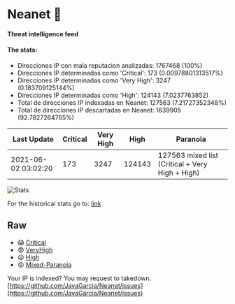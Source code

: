 # Neanet :hocho:
#### Threat intelligence feed
#### The stats:

- Direcciones IP con mala reputacion analizadas: 1767468 (100%)
- Direcciones IP determinadas como 'Critical':  173 (0.00978801313517%)
- Direcciones IP determinadas como 'Very High':  3247 (0.183709125144%)
- Direcciones IP determinadas como 'High':  124143 (7.0237763852)
- Total de direcciones IP indexadas en Neanet:  127563 (7.21727352348%)
- Total de direcciones IP descartadas en Neanet:  1639905 (92.7827264765%)

| Last Update | Critical | Very High | High | Paranoia |
| --- | --- | --- | --- | --- |
| 2021-06-02 03:02:20 | 173 | 3247 | 124143 | 127563 mixed list (Critical + Very High + High)|

![Stats](https://docs.google.com/spreadsheets/d/e/2PACX-1vSnaNMIXVabIpDJjufMlzH7poXnshF3mgd8Is1g9ytUEzVsP5my4Trn8f-xkoLLQ38xpL3HtmUexLo6/pubchart?oid=501124687&format=image)

For the historical stats go to: [link](/stats.csv)
## Raw
- :scream: [Critical](https://raw.githubusercontent.com/JavaGarcia/Neanet/master/blacklists/neanet_critical.txt)
- :fearful: [VeryHigh](https://raw.githubusercontent.com/JavaGarcia/Neanet/master/blacklists/neanet_veryHigh.txtt)
- :frowning: [High](https://raw.githubusercontent.com/JavaGarcia/Neanet/master/blacklists/neanet_high.txt)
- :dizzy_face: [Mixed-Paranoia](https://raw.githubusercontent.com/JavaGarcia/Neanet/master/blacklists/neanet_all.txt)


Your IP is indexed? You may request to takedown. [https://github.com/JavaGarcia/Neanet/issues](https://github.com/JavaGarcia/Neanet/issues)
























































































































































































































































































































































































































































































































































































































































































































































































































































































































































































































































































































































































































































































































































































































































































































































































































































































































































































































































































































































































































































































































































































































































































































































































































































































































































































































































































































































































































































































































































































































































































































































































































































































































































































































































































































































































































































































































































































































































































































































































































































































































































































































































































































































































































































































































































































































































































































































































































































































































































































































































































































































































































































































































































































































































































































































































































































































































































































































































































































































































































































































































































































































































































































































































































































































































































































































































































































































































































































































































































